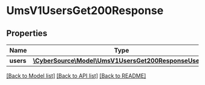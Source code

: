# UmsV1UsersGet200Response

## Properties
Name | Type | Description | Notes
------------ | ------------- | ------------- | -------------
**users** | [**\CyberSource\Model\UmsV1UsersGet200ResponseUsers[]**](UmsV1UsersGet200ResponseUsers.md) |  | [optional] 

[[Back to Model list]](../README.md#documentation-for-models) [[Back to API list]](../README.md#documentation-for-api-endpoints) [[Back to README]](../README.md)


